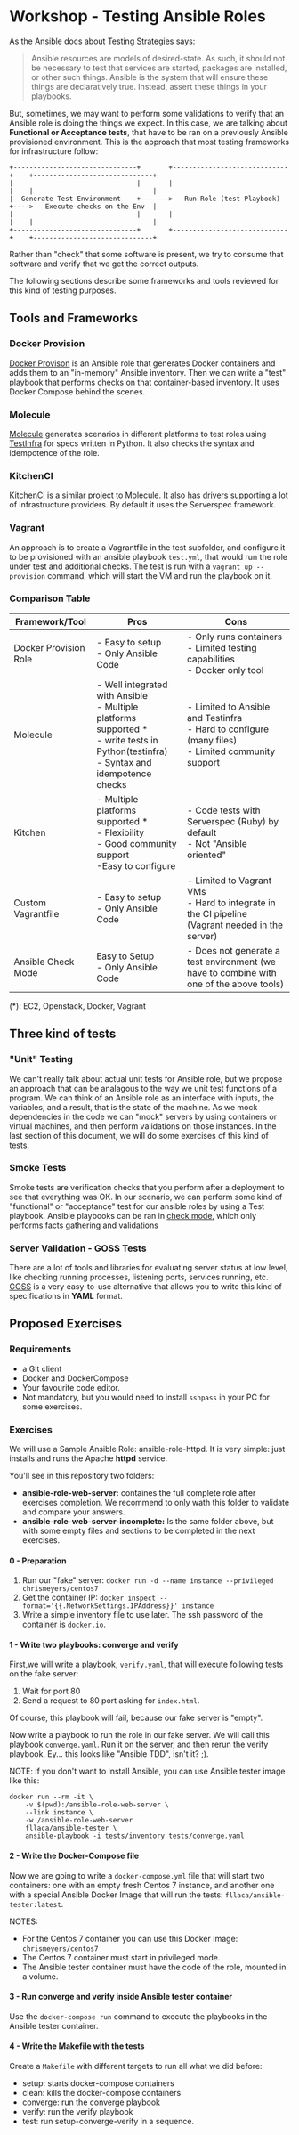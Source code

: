 # Workshop - Testing Ansible Roles

As the Ansible docs about [Testing Strategies](http://docs.ansible.com/ansible/latest/test_strategies.html) says:

> Ansible resources are models of desired-state. As such, it should not be necessary to test that services are started, packages are installed, or other such things. Ansible is the system that will ensure these things are declaratively true. Instead, assert these things in your playbooks.

But, sometimes, we may want to perform some validations to verify that an Ansible role is doing the things we expect. In this case, we are talking about **Functional or Acceptance tests**, that have to be ran on a previously Ansible provisioned environment. This is the approach that most testing frameworks for infrastructure follow:

```
+-------------------------------+       +-----------------------------+    +------------------------------+
|                               |       |                             |    |                              |
|  Generate Test Environment    +------->   Run Role (test Playbook)  +---->   Execute checks on the Env  |
|                               |       |                             |    |                              |
+-------------------------------+       +-----------------------------+    +------------------------------+
```

Rather than "check" that some software is present, we try to consume that software and verify that we get the correct outputs.

The following sections describe some frameworks and tools reviewed for this kind of testing purposes.


## Tools and Frameworks

### Docker Provision

[Docker Provison](https://github.com/chrismeyersfsu/provision_docker) is an Ansible role that generates Docker containers and adds them to an "in-memory" Ansible inventory. Then we can write a "test" playbook that performs checks on that container-based inventory. It uses Docker Compose behind the scenes.

### Molecule

[Molecule](https://molecule.readthedocs.io/en/latest/usage.html) generates scenarios in different platforms to test roles using [TestInfra](http://testinfra.readthedocs.io/en/latest/) for specs written in Python. It also checks the syntax and idempotence of the role.

### KitchenCI

[KitchenCI](http://kitchen.ci/docs/getting-started) is a similar project to Molecule. It also has [drivers](https://docs.chef.io/kitchen.html) supporting a lot of infrastructure providers. By default it uses the Serverspec framework.

### Vagrant

An approach is to create a Vagrantfile in the test subfolder, and configure it to be provisioned with an ansible playbook `test.yml`, that would run the role under test and additional checks. The test is run with a `vagrant up --provision` command, which will start the VM and run the playbook on it.

### Comparison Table

| Framework/Tool | Pros | Cons |
|----------------|----------------|----------------|
| Docker Provision Role | - Easy to setup <br>  - Only Ansible Code | - Only runs containers <br> - Limited testing capabilities <br> - Docker only tool |
| Molecule | - Well integrated with Ansible <br> - Multiple platforms supported * <br> - write tests in Python(testinfra) <br> - Syntax and idempotence checks| - Limited to Ansible and Testinfra <br> - Hard to configure (many files) <br> - Limited community support |
| Kitchen | - Multiple platforms supported * <br> - Flexibility <br> - Good community support <br> -Easy to configure | - Code tests with Serverspec (Ruby) by default <br> - Not "Ansible oriented" |
|Custom Vagrantfile| - Easy to setup <br>  - Only Ansible Code | - Limited to Vagrant VMs <br> - Hard to integrate in the CI pipeline (Vagrant needed in the server) |
|Ansible Check Mode| Easy to Setup <br> - Only Ansible Code | - Does not generate a test environment (we have to combine with one of the above tools) |


(*): EC2, Openstack, Docker, Vagrant

## Three kind of tests

### "Unit" Testing

We can't really talk about actual unit tests for Ansible role, but we propose an approach that can be analagous to the way we unit test functions of a program. We can think of an Ansible role as an interface with inputs, the variables, and a result, that is the state of the machine. As we mock dependencies in the code we can "mock" servers by using containers or virtual machines, and then perform validations on those instances. In the last section of this document, we will do some exercises of this kind of tests.

### Smoke Tests

Smoke tests are verification checks that you perform after a deployment to see that everything was OK. In our scenario, we can perform some kind of "functional" or "acceptance" test for our ansible roles by using a Test playbook. Ansible playbooks can be ran in [check mode](http://docs.ansible.com/ansible/latest/playbooks_checkmode.html), which only performs facts gathering and validations

### Server Validation - GOSS Tests

There are a lot of tools and libraries for evaluating server status at low level, like checking running processes, listening ports, services running, etc. [GOSS](https://github.com/aelsabbahy/goss) is a very easy-to-use alternative that allows you to write this kind of specifications in **YAML** format.

## Proposed Exercises

### Requirements

* a Git client
* Docker and DockerCompose
* Your favourite code editor.
* Not mandatory, but you would need to install `sshpass` in your PC for some exercises.

### Exercises
We will use a Sample Ansible Role: ansible-role-httpd. It is very simple: just installs and runs the Apache **httpd** service. 

You'll see in this repository two folders:

* **ansible-role-web-server:** containes the full complete role after exercises completion. We recommend to only wath this folder to validate and compare your answers.
* **ansible-role-web-server-incomplete:** Is the same folder above, but with some empty files and sections to be completed in the next exercises.

#### 0 - Preparation

1. Run our "fake" server: `docker run -d --name instance --privileged chrismeyers/centos7`
1. Get the container IP: `docker inspect --format='{{.NetworkSettings.IPAddress}}' instance`
1. Write a simple inventory file to use later. The ssh password of the container is `docker.io`.  

#### 1 - Write two playbooks: converge and verify
First,we will write a playbook, `verify.yaml`, that will execute following tests on the fake server:
1. Wait for port 80
1. Send a request to 80 port asking for `index.html`.

Of course, this playbook will fail, because our fake server is "empty".

Now write a playbook to run the role in our fake server. We will call this playbook `converge.yaml`. Run it on the server, and then rerun the verify playbook. Ey... this looks like "Ansible TDD", isn't it? ;).

NOTE: if you don't want to install Ansible, you can use Ansible tester image like this:
```
docker run --rm -it \
    -v $(pwd):/ansible-role-web-server \
    --link instance \
    -w /ansible-role-web-server
    fllaca/ansible-tester \
    ansible-playbook -i tests/inventory tests/converge.yaml
```

#### 2 - Write the Docker-Compose file
Now we are going to write a `docker-compose.yml` file that will start two containers: one with an empty fresh Centos 7 instance, and another one with a special Ansible Docker Image that will run the tests: `fllaca/ansible-tester:latest`.

NOTES: 
* For the Centos 7 container you can use this Docker Image: `chrismeyers/centos7`
* The Centos 7 container must start in privileged mode.
* The Ansible tester container must have the code of the role, mounted in a volume.

#### 3 - Run converge and verify inside Ansible tester container
Use the `docker-compose run` command to execute the playbooks in the Ansible tester container.

#### 4 - Write the Makefile with the tests
Create a `Makefile` with different targets to run all what we did before:
* setup: starts docker-compose containers
* clean: kills the docker-compose containers
* converge: run the converge playbook
* verify: run the verify playbook
* test: run setup-converge-verify in a sequence.